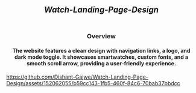 ## __*<div align="center"> Watch-Landing-Page-Design </div>*__ <br>

### <div align="center"> Overview </div>
####  <div align="center"> The website features a clean design with navigation links, a logo, and dark mode toggle. It showcases smartwatches, custom fonts, and a smooth scroll arrow, providing a user-friendly experience.</div>

 https://github.com/Dishant-Gajwe/Watch-Landing-Page-Design/assets/152062055/b59cc143-1fb5-460f-84c6-70bab37bbdcc


